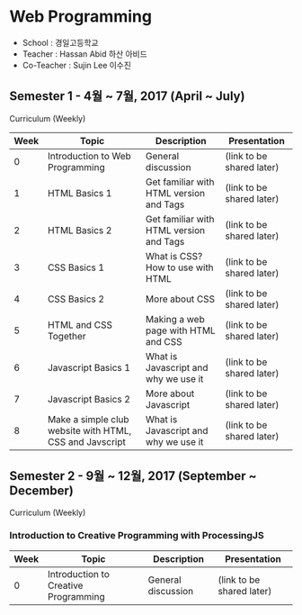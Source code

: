 # Web Programming 

- School : 경일고등학교
- Teacher : Hassan Abid 하산 아비드
- Co-Teacher : Sujin Lee 이수진

## Semester 1 - 4월 ~ 7월, 2017 (April ~ July)

Curriculum (Weekly) 

| Week   | Topic | Description | Presentation |
|--------|-------|-------------|--------------|
| 0 | Introduction to Web Programming    | General discussion |  (link to be shared later)
| 1 | HTML Basics 1   | Get familiar with HTML version and Tags |  (link to be shared later)
| 2 | HTML Basics 2     | Get familiar with HTML version and Tags |  (link to be shared later)
| 3 | CSS Basics 1    | What is CSS? How to use with HTML |  (link to be shared later)
| 4 | CSS Basics 2    | More about CSS |  (link to be shared later)
| 5 | HTML and CSS Together   | Making a web page with HTML and CSS |  (link to be shared later)
| 6 | Javascript Basics 1    | What is Javascript and why we use it |  (link to be shared later)
| 7 | Javascript Basics 2    | More about Javascript |  (link to be shared later)
| 8 | Make a simple club website with HTML, CSS and Javscript    | What is Javascript and why we use it |  (link to be shared later)

## Semester 2 - 9월 ~ 12월, 2017 (September ~ December)

Curriculum (Weekly) 

### Introduction to Creative Programming with ProcessingJS 

| Week   | Topic | Description | Presentation |
|--------|-------|-------------|--------------|
| 0 | Introduction to Creative Programming    | General discussion |  (link to be shared later)


